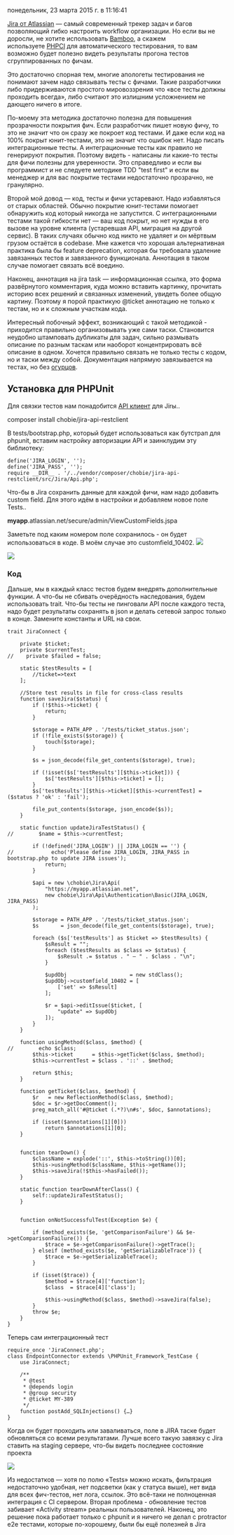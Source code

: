 понедельник, 23 марта 2015 г. в 11:16:41

[Jira от Atlassian](https://www.atlassian.com/software/jira) — самый современный трекер задач и багов позволяющий гибко настроить workflow организации. Но если вы не доросли, не хотите использовать [Bamboo](https://www.atlassian.com/software/bamboo), а скажем используете [PHPCI](https://www.phptesting.org/) для автоматического тестирования, то вам возможно будет полезно видеть результаты прогона тестов сгруппированных по фичам.

Это достаточно спорная тем, многие апологеты тестирования не понимают зачем надо связывать тесты с фичами. Такие разработчики либо придерживаются простого мировоззрения что «все тесты должны проходить всегда», либо считают это излишним усложнением не дающего ничего в итоге.

По-моему эта методика достаточно полезна для повышения прозрачности покрытия фич. Если разработчик пишет новую фичу, то это не значит что он сразу же покроет код тестами. И даже если код на 100% покрыт юнит-тестами, это не значит что ошибок нет. Надо писать интеграционные тесты. А интеграционные тесты как правило не генерируют покрытия. Поэтому видеть - написаны ли какие-то тесты для фичи полезны для уверенности. Это справедливо и если вы программист и не следуете методике TDD "test first" и если вы менеджер и для вас покрытие тестами недостаточно прозрачно, не гранулярно.

Второй мой довод — код, тесты и фичи устаревают. Надо избавляться от старых областей. Обычно покрытие юнит-тестами помогает обнаружить код который никогда не запустится. С интеграционными тестами такой гибкости нет — ваш код покрыт, но нет нужды в его вызове на уровне клиента (устаревшая API, миграция на другой сервис). В таких случаях обычно код никто не удаляет и он мёртвым грузом остаётся в codebase. Мне кажется что хорошая альтернативная практика была бы feature deprecation, которая бы требовала удаление завязанных тестов и завязанного функционала. Аннотация в таком случае помогает связать всё воедино.

Наконец, аннотация на jira task — информационная ссылка, это форма развёрнутого комментария, куда можно вставить картинку, прочитать историю всех решений и связанных изменений, увидеть более общую картину. Поэтому я порой практикую @ticket аннотацию не только к тестам, но и к сложным участкам кода.

Интересный побочный эффект, возникающий с такой методикой - приходится правильно организовывать уже сами таски. Становится неудобно штамповать дубликаты для задач, сильно размывать описание по разным таскам или наоборот концентрировать всё описание в одном. Хочется правильно связать не только тесты с кодом, но и таски между собой. Документация напрямую завязывается на тестах, но без [огурцов](https://cukes.info/).

## Установка для PHPUnit

Для связки тестов нам понадобится [API клиент](https://github.com/chobie/jira-api-restclient) для Jirы..

composer install chobie/jira-api-restclient

В tests/bootstrap.php, который будет использоваться как бутстрап для phpunit, вставим настройку авторизации API и заинклудим эту библиотеку:

```
define('JIRA_LOGIN', '');
define('JIRA_PASS', '');
require __DIR__ . '/../vendor/composer/chobie/jira-api-restclient/src/Jira/Api.php';
```

Что-бы в Jira сохранить данные для каждой фичи, нам надо добавить custom field. Для этого идём в настройки и добавляем новое поле Tests..

**myapp**.atlassian.net/secure/admin/ViewCustomFields.jspa

Заметьте под каким номером поле сохранилось - он будет использоваться в коде. В моём случае это customfield_10402.
![](img/URL.png)

![](img/Jira+custom.png)


### Код

Дальше, мы в каждый класс тестов будем внедрять дополнительные функции. А что-бы не сбивать очерёдность наследования, будем использовать trait. Что-бы тесты не пинговали API после каждого теста, надо будет результаты сохранять в json и делать сетевой запрос только в конце. Замените константы и URL на свои.

```
trait JiraConnect {

    private $ticket;
    private $currentTest;
//    private $failed = false;

    static $testResults = [
        //ticket=>text
    ];

    //Store test results in file for cross-class results
    function saveJira($status) {
        if (!$this->ticket) {
            return;
        }

        $storage = PATH_APP . '/tests/ticket_status.json';
        if (!file_exists($storage)) {
            touch($storage);
        }

        $s = json_decode(file_get_contents($storage), true);

        if (!isset($s['testResults'][$this->ticket])) {
            $s['testResults'][$this->ticket] = [];
        }
        $s['testResults'][$this->ticket][$this->currentTest] = ($status ? 'ok' : 'fail');

        file_put_contents($storage, json_encode($s));
    }

    static function updateJiraTestStatus() {
//        $name = $this->currentTest;

        if (!defined('JIRA_LOGIN') || JIRA_LOGIN == '') {
//            echo('Please define JIRA_LOGIN, JIRA_PASS in bootstrap.php to update JIRA issues');
            return;
        }

        $api = new \chobie\Jira\Api(
            "https://myapp.atlassian.net",
            new chobie\Jira\Api\Authentication\Basic(JIRA_LOGIN, JIRA_PASS)
        );

        $storage = PATH_APP . '/tests/ticket_status.json';
        $s       = json_decode(file_get_contents($storage), true);

        foreach ($s['testResults'] as $ticket => $testResults) {
            $sResult = "";
            foreach ($testResults as $class => $status) {
                $sResult .= $status . " — " . $class . "\n";
            }

            $updObj                    = new stdClass();
            $updObj->customfield_10402 = [
                ['set' => $sResult]
            ];

            $r = $api->editIssue($ticket, [
                "update" => $updObj
            ]);
        }
    }

    function usingMethod($class, $method) {
//        echo $class;
        $this->ticket      = $this->getTicket($class, $method);
        $this->currentTest = $class . '::' . $method;

        return $this;
    }

    function getTicket($class, $method) {
        $r   = new ReflectionMethod($class, $method);
        $doc = $r->getDocComment();
        preg_match_all('#@ticket (.*?)\n#s', $doc, $annotations);

        if (isset($annotations[1][0]))
            return $annotations[1][0];
    }


    function tearDown() {
        $className = explode('::', $this->toString())[0];
        $this->usingMethod($className, $this->getName());
        $this->saveJira(!$this->hasFailed());
    }

    static function tearDownAfterClass() {
        self::updateJiraTestStatus();
    }


    function onNotSuccessfulTest(Exception $e) {

        if (method_exists($e, 'getComparisonFailure') && $e->getComparisonFailure()) {
            $trace = $e->getComparisonFailure()->getTrace();
        } elseif (method_exists($e, 'getSerializableTrace')) {
            $trace = $e->getSerializableTrace();
        }

        if (isset($trace)) {
            $method = $trace[4]['function'];
            $class  = $trace[4]['class'];

            $this->usingMethod($class, $method)->saveJira(false);
        }
        throw $e;
    }
}
```

Теперь сам интеграционный тест

```
require_once 'JiraConnect.php';
class EndpointConnector extends \PHPUnit_Framework_TestCase {
    use JiraConnect;
    
    /**
     * @test
     * @depends login
     * @group security
     * @ticket MY-389
     */
    function postAdd_SQLInjections() {…}
}
```

Когда он будет проходить или заваливаться, поле в JIRA таске будет обновляться со всеми результатами. Лучше всего такую завязку с Jira ставить на staging сервере, что-бы видеть последнее состояние проекта

![](img/Task+view.png)


Из недостатков — хотя по полю «Tests» можно искать, фильтрация недостаточно удобная, нет подсветки (как у статуса выше), нет вида для всех фич-тестов, нет лога, ссылок. Это всё-таки не полноценная интеграция с CI сервером. Вторая проблема - обновление тестов забивает «Activity stream» реальных пользователей. Наконец, это решение пока работает только с phpunit и я ничего не делал с protractor e2e тестами, которые по-хорошему, были бы ещё полезней в Jira